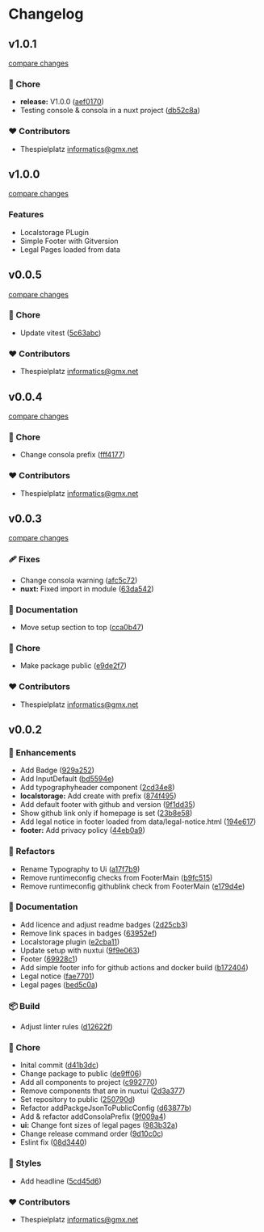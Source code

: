 # Changelog


## v1.0.1

[compare changes](https://github.com/thespielplatz/nuxt-dev-base/compare/v0.0.5...v1.0.1)

### 🏡 Chore

- **release:** V1.0.0 ([aef0170](https://github.com/thespielplatz/nuxt-dev-base/commit/aef0170))
- Testing console & consola in a nuxt project ([db52c8a](https://github.com/thespielplatz/nuxt-dev-base/commit/db52c8a))

### ❤️ Contributors

- Thespielplatz <informatics@gmx.net>

## v1.0.0

[compare changes](https://github.com/thespielplatz/nuxt-dev-base/compare/v0.0.1...v1.0.0)

### Features

- Localstorage PLugin
- Simple Footer with Gitversion
- Legal Pages loaded from data

## v0.0.5

[compare changes](https://github.com/thespielplatz/nuxt-dev-base/compare/v0.0.4...v0.0.5)

### 🏡 Chore

- Update vitest ([5c63abc](https://github.com/thespielplatz/nuxt-dev-base/commit/5c63abc))

### ❤️ Contributors

- Thespielplatz <informatics@gmx.net>

## v0.0.4

[compare changes](https://github.com/thespielplatz/nuxt-dev-base/compare/v0.0.3...v0.0.4)

### 🏡 Chore

- Change consola prefix ([fff4177](https://github.com/thespielplatz/nuxt-dev-base/commit/fff4177))

### ❤️ Contributors

- Thespielplatz <informatics@gmx.net>

## v0.0.3

[compare changes](https://github.com/thespielplatz/nuxt-dev-base/compare/v0.0.2...v0.0.3)

### 🩹 Fixes

- Change consola warning ([afc5c72](https://github.com/thespielplatz/nuxt-dev-base/commit/afc5c72))
- **nuxt:** Fixed import in module ([63da542](https://github.com/thespielplatz/nuxt-dev-base/commit/63da542))

### 📖 Documentation

- Move setup section to top ([cca0b47](https://github.com/thespielplatz/nuxt-dev-base/commit/cca0b47))

### 🏡 Chore

- Make package public ([e9de2f7](https://github.com/thespielplatz/nuxt-dev-base/commit/e9de2f7))

### ❤️ Contributors

- Thespielplatz <informatics@gmx.net>

## v0.0.2


### 🚀 Enhancements

- Add Badge ([929a252](https://github.com/thespielplatz/nuxt-dev-base/commit/929a252))
- Add InputDefault ([bd5594e](https://github.com/thespielplatz/nuxt-dev-base/commit/bd5594e))
- Add typographyheader component ([2cd34e8](https://github.com/thespielplatz/nuxt-dev-base/commit/2cd34e8))
- **localstorage:** Add create with prefix ([874f495](https://github.com/thespielplatz/nuxt-dev-base/commit/874f495))
- Add default footer with github and version ([9f1dd35](https://github.com/thespielplatz/nuxt-dev-base/commit/9f1dd35))
- Show github link only if homepage is set ([23b8e58](https://github.com/thespielplatz/nuxt-dev-base/commit/23b8e58))
- Add legal notice in footer loaded from data/legal-notice.html ([194e617](https://github.com/thespielplatz/nuxt-dev-base/commit/194e617))
- **footer:** Add privacy policy ([44eb0a9](https://github.com/thespielplatz/nuxt-dev-base/commit/44eb0a9))

### 💅 Refactors

- Rename Typography to Ui ([a17f7b9](https://github.com/thespielplatz/nuxt-dev-base/commit/a17f7b9))
- Remove runtimeconfig checks from FooterMain ([b9fc515](https://github.com/thespielplatz/nuxt-dev-base/commit/b9fc515))
- Remove runtimeconfig githublink check from FooterMain ([e179d4e](https://github.com/thespielplatz/nuxt-dev-base/commit/e179d4e))

### 📖 Documentation

- Add licence and adjust readme badges ([2d25cb3](https://github.com/thespielplatz/nuxt-dev-base/commit/2d25cb3))
- Remove link spaces in badges ([63952ef](https://github.com/thespielplatz/nuxt-dev-base/commit/63952ef))
- Localstorage plugin ([e2cba11](https://github.com/thespielplatz/nuxt-dev-base/commit/e2cba11))
- Update setup with nuxtui ([9f9e063](https://github.com/thespielplatz/nuxt-dev-base/commit/9f9e063))
- Footer ([69928c1](https://github.com/thespielplatz/nuxt-dev-base/commit/69928c1))
- Add simple footer info for github actions and docker build ([b172404](https://github.com/thespielplatz/nuxt-dev-base/commit/b172404))
- Legal notice ([fae7701](https://github.com/thespielplatz/nuxt-dev-base/commit/fae7701))
- Legal pages ([bed5c0a](https://github.com/thespielplatz/nuxt-dev-base/commit/bed5c0a))

### 📦 Build

- Adjust linter rules ([d12622f](https://github.com/thespielplatz/nuxt-dev-base/commit/d12622f))

### 🏡 Chore

- Inital commit ([d41b3dc](https://github.com/thespielplatz/nuxt-dev-base/commit/d41b3dc))
- Change package to public ([de9ff06](https://github.com/thespielplatz/nuxt-dev-base/commit/de9ff06))
- Add all components to project ([c992770](https://github.com/thespielplatz/nuxt-dev-base/commit/c992770))
- Remove components that are in nuxtui ([2d3a377](https://github.com/thespielplatz/nuxt-dev-base/commit/2d3a377))
- Set repository to public ([250790d](https://github.com/thespielplatz/nuxt-dev-base/commit/250790d))
- Refactor addPackgeJsonToPublicConfig ([d63877b](https://github.com/thespielplatz/nuxt-dev-base/commit/d63877b))
- Add & refactor addConsolaPrefix ([9f009a4](https://github.com/thespielplatz/nuxt-dev-base/commit/9f009a4))
- **ui:** Change font sizes of legal pages ([983b32a](https://github.com/thespielplatz/nuxt-dev-base/commit/983b32a))
- Change release command order ([9d10c0c](https://github.com/thespielplatz/nuxt-dev-base/commit/9d10c0c))
- Eslint fix ([08d3440](https://github.com/thespielplatz/nuxt-dev-base/commit/08d3440))

### 🎨 Styles

- Add headline ([5cd45d6](https://github.com/thespielplatz/nuxt-dev-base/commit/5cd45d6))

### ❤️ Contributors

- Thespielplatz <informatics@gmx.net>

